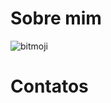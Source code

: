 # Sobre mim


![bitmoji](https://user-images.githubusercontent.com/105867112/169318575-a909cb3d-9a62-40e2-9801-0016dfcfef4d.png)

# Contatos
